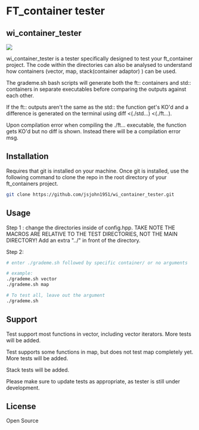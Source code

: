 # FT_container tester
## wi_container_tester

![](https://github.com/jsjohn1951/wi_container_tester/tree/main/graphics/visual_of_.gif)

wi_container_tester is a tester specifically designed to test your ft_container project. The code within the directories can also be analysed to understand how containers (vector, map, stack(container adaptor) ) can be used.

The grademe.sh bash scripts will generate both the ft:: containers and std:: containers in separate executables before comparing the outputs against each other. 

If the ft:: outputs aren't the same as the std:: the function get's KO'd and a difference is generated on the terminal using diff <(./std...) <(./ft...).

Upon compilation error when compiling the ./ft... executable, the function gets KO'd but no diff is shown. Instead there will be a compilation error msg.

## Installation

Requires that git is installed on your machine.
Once git is installed, use the following command to clone the repo in the root directory of your ft_containers project.

```bash
git clone https://github.com/jsjohn1951/wi_container_tester.git
```

## Usage

Step 1 : change the directories inside of config.hpp. TAKE NOTE THE MACROS ARE RELATIVE TO THE TEST DIRECTORIES, NOT THE MAIN DIRECTORY! Add an extra "../" in front of the directory.

Step 2:

```bash
# enter ./grademe.sh followed by specific container/ or no arguments

# example:
./grademe.sh vector
./grademe.sh map

# To test all, leave out the argument
./grademe.sh

```

## Support

Test support most functions in vector, including vector iterators. More tests will be added.

Test supports some functions in map, but does not test map completely yet. More tests will be added.

Stack tests will be added.

Please make sure to update tests as appropriate, as tester is still under development.

## License

Open Source
